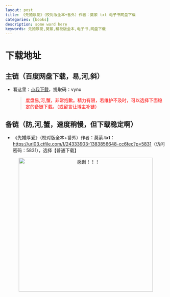 ```yaml
---
layout: post
title: 《先婚厚爱》（校对版全本+番外）作者：莫萦 txt 电子书网盘下载
categories: [books]
description: some word here
keywords: 先婚厚爱,莫萦,精校版全本,电子书,网盘下载
---
```


# 下载地址

## 主链（百度网盘下载，易,河,斜）

- 看这里：[点我下载](https://pan.baidu.com/s/1iMXUbSbtZQZjDcqDmnWUyw?pwd=vynu)，提取码：vynu

  > <p style="color:red" >度盘易,河,蟹，非常抱歉。精力有限，若维护不及时，可以选择下面稳定的备链下载。（或留言让博主补链）</p>

## 备链（防,河,蟹，速度稍慢，但下载稳定啊）

- 《先婚厚爱》（校对版全本+番外）作者：莫萦.**txt**：<https://url03.ctfile.com/f/24333903-1383856648-cc6fec?p=5831>（访问密码：5831），选择【普通下载】

<div align="center"><img src="https://pic.imgdb.cn/item/6707df6bd29ded1a8ce37031.gif" alt="感谢！！！" width="420px" height="auto"/></div>
